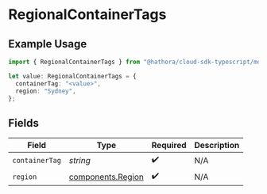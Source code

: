 # RegionalContainerTags

## Example Usage

```typescript
import { RegionalContainerTags } from "@hathora/cloud-sdk-typescript/models/components";

let value: RegionalContainerTags = {
  containerTag: "<value>",
  region: "Sydney",
};
```

## Fields

| Field                                                  | Type                                                   | Required                                               | Description                                            |
| ------------------------------------------------------ | ------------------------------------------------------ | ------------------------------------------------------ | ------------------------------------------------------ |
| `containerTag`                                         | *string*                                               | :heavy_check_mark:                                     | N/A                                                    |
| `region`                                               | [components.Region](../../models/components/region.md) | :heavy_check_mark:                                     | N/A                                                    |